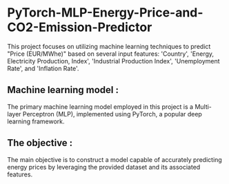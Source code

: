 # PyTorch-MLP-Energy-Price-and-CO2-Emission-Predictor


This project focuses on utilizing machine learning techniques to predict "Price (EUR/MWhe)" based on several input features: 'Country', 'Energy, Electricity Production, Index', 'Industrial Production Index', 'Unemployment Rate', and 'Inflation Rate'.

## Machine learning model : 
The primary machine learning model employed in this project is a Multi-layer Perceptron (MLP), implemented using PyTorch, a popular deep learning framework. 

## The objective :
The main objective is to construct a model capable of accurately predicting energy prices by leveraging the provided dataset and its associated features.

